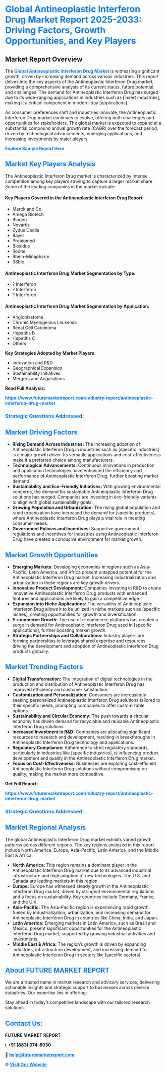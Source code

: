 <h1 style="color: #007BFF;">Global Antineoplastic Interferon Drug Market Report 2025-2033: Driving Factors, Growth Opportunities, and Key Players</h1>

<section id="overview">
<h2>Market Report Overview</h2>
<p>The <a href="https://www.futuremarketreport.com/industry-report/antineoplastic-interferon-drug-market" style="color: #007BFF; text-decoration: none;"><strong>Global Antineoplastic Interferon Drug Market</strong></a> is witnessing significant growth, driven by increasing demand across various industries. This report delves into the key aspects of the Antineoplastic Interferon Drug market, providing a comprehensive analysis of its current status, future potential, and challenges. The demand for Antineoplastic Interferon Drug has surged due to its wide-ranging applications in industries such as [insert industries], making it a critical component in modern-day [applications].</p>
<p>As consumer preferences shift and industries innovate, the Antineoplastic Interferon Drug market continues to evolve, offering both challenges and opportunities for stakeholders. The global market is expected to expand at a substantial compound annual growth rate (CAGR) over the forecast period, driven by technological advancements, emerging applications, and increasing investments by major players.</p>
</section>

<section id="overview">
<p><a href="https://www.futuremarketreport.com/request-sample/reportId=78380" style="color: #007BFF; text-decoration: none;"><strong>Explore Sample Report Here</strong></a></p>
</section>

<section id="key-players">
<h2 style="color: #007BFF;">Market Key Players Analysis</h2>
<p>The Antineoplastic Interferon Drug market is characterized by intense competition among key players striving to capture a larger market share. Some of the leading companies in the market include:</p>
<h4>Key Players Covered in the Antineoplastic Interferon Drug Report:</h4>
<ul><li>Merck and Co.</li><li>Amega Biotech</li><li>Biogen</li><li>Novartis</li><li>Zydus Cadila</li><li>Bayer</li><li>Probiomed</li><li>Biosidus</li><li>Roche</li><li>Rhein-Minapharm</li><li>3Sbio</li></ul>
<h4>Antineoplastic Interferon Drug Market Segmentation by Type:</h4>
<ul><li>? Interferon</li><li>? Interferon</li><li>? Interferon</li></ul>

<h4>Antineoplastic Interferon Drug Market Segmentation by Application:</h4>
<ul><li>Angioblastoma</li><li>Chronic Myelogenius Leukemia</li><li>Renal Cell Carcinoma</li><li>Hepatitis B</li><li>Hepatitis C</li><li>Others</li></ul>
<p><strong>Key Strategies Adopted by Market Players:</strong></p>
<ul>
<li>Innovation and R&D</li>
<li>Geographical Expansion</li>
<li>Sustainability Initiatives</li>
<li>Mergers and Acquisitions</li>
</ul>
</section>

<section>
<p><strong>Read Full Analysis: </strong></p><a href="https://www.futuremarketreport.com/industry-report/antineoplastic-interferon-drug-market" style="color: #007BFF; text-decoration: none;"><strong>https://www.futuremarketreport.com/industry-report/antineoplastic-interferon-drug-market</strong></a>
<h3 style="color: #007BFF;">Strategic Questions Addressed:</h3>
</section>

<section id="driving-factors">
<h2 style="color: #007BFF;">Market Driving Factors</h2>
<ul>
<li><strong>Rising Demand Across Industries:</strong> The increasing adoption of Antineoplastic Interferon Drug in industries such as [specific industries] is a major growth driver. Its versatile applications and cost-effectiveness make it a preferred choice among manufacturers.</li>
<li><strong>Technological Advancements:</strong> Continuous innovations in production and application technologies have enhanced the efficiency and performance of Antineoplastic Interferon Drug, further boosting market demand.</li>
<li><strong>Sustainability and Eco-Friendly Initiatives:</strong> With growing environmental concerns, the demand for sustainable Antineoplastic Interferon Drug solutions has surged. Companies are investing in eco-friendly variants to align with global sustainability goals.</li>
<li><strong>Growing Population and Urbanization:</strong> The rising global population and rapid urbanization have increased the demand for [specific products], where Antineoplastic Interferon Drug plays a vital role in meeting consumer needs.</li>
<li><strong>Government Policies and Incentives:</strong> Supportive government regulations and incentives for industries using Antineoplastic Interferon Drug have created a conducive environment for market growth.</li>
</ul>
</section>

<section id="growth-opportunities">
<h2 style="color: #007BFF;">Market Growth Opportunities</h2>
<ul>
<li><strong>Emerging Markets:</strong> Developing economies in regions such as Asia-Pacific, Latin America, and Africa present untapped potential for the Antineoplastic Interferon Drug market. Increasing industrialization and urbanization in these regions are key growth drivers.</li>
<li><strong>Innovative Product Development:</strong> Companies investing in R&D to create innovative Antineoplastic Interferon Drug products with enhanced features and applications are likely to gain a competitive edge.</li>
<li><strong>Expansion into Niche Applications:</strong> The versatility of Antineoplastic Interferon Drug allows it to be utilized in niche markets such as [specific niches], creating opportunities for growth and diversification.</li>
<li><strong>E-commerce Growth:</strong> The rise of e-commerce platforms has created a surge in demand for Antineoplastic Interferon Drug used in [specific applications], further boosting market growth.</li>
<li><strong>Strategic Partnerships and Collaborations:</strong> Industry players are forming partnerships to leverage shared expertise and resources, driving the development and adoption of Antineoplastic Interferon Drug products globally.</li>
</ul>
</section>

<section id="trending-factors">
<h2 style="color: #007BFF;">Market Trending Factors</h2>
<ul>
<li><strong>Digital Transformation:</strong> The integration of digital technologies in the production and distribution of Antineoplastic Interferon Drug has improved efficiency and customer satisfaction.</li>
<li><strong>Customization and Personalization:</strong> Consumers are increasingly seeking personalized Antineoplastic Interferon Drug solutions tailored to their specific needs, prompting companies to offer customizable options.</li>
<li><strong>Sustainability and Circular Economy:</strong> The push towards a circular economy has driven demand for recyclable and reusable Antineoplastic Interferon Drug solutions.</li>
<li><strong>Increased Investment in R&D:</strong> Companies are allocating significant resources to research and development, resulting in breakthroughs in Antineoplastic Interferon Drug technology and applications.</li>
<li><strong>Regulatory Compliance:</strong> Adherence to strict regulatory standards, particularly in industries like [specific industries], is influencing product development and quality in the Antineoplastic Interferon Drug market.</li>
<li><strong>Focus on Cost-Effectiveness:</strong> Businesses are exploring cost-efficient Antineoplastic Interferon Drug solutions without compromising on quality, making the market more competitive.</li>
</ul>
</section>

<section>
<p><strong>Get Full Report: </strong></p><a href="https://www.futuremarketreport.com/industry-report/antineoplastic-interferon-drug-market" style="color: #007BFF; text-decoration: none;"><strong>https://www.futuremarketreport.com/industry-report/antineoplastic-interferon-drug-market</strong></a>
<h3 style="color: #007BFF;">Strategic Questions Addressed:</h3>
</section>


<section id="regional-analysis">
<h2 style="color: #007BFF;">Market Regional Analysis</h2>
<p>The global Antineoplastic Interferon Drug market exhibits varied growth patterns across different regions. The key regions analyzed in this report include North America, Europe, Asia-Pacific, Latin America, and the Middle East & Africa:</p>
<ul>
<li><strong>North America:</strong> This region remains a dominant player in the Antineoplastic Interferon Drug market due to its advanced industrial infrastructure and high adoption of new technologies. The U.S. and Canada are leading markets in this region.</li>
<li><strong>Europe:</strong> Europe has witnessed steady growth in the Antineoplastic Interferon Drug market, driven by stringent environmental regulations and a focus on sustainability. Key countries include Germany, France, and the U.K.</li>
<li><strong>Asia-Pacific:</strong> The Asia-Pacific region is experiencing rapid growth, fueled by industrialization, urbanization, and increasing demand for Antineoplastic Interferon Drug in countries like China, India, and Japan.</li>
<li><strong>Latin America:</strong> Emerging markets in Latin America, such as Brazil and Mexico, present significant opportunities for the Antineoplastic Interferon Drug market, supported by growing industrial activities and investments.</li>
<li><strong>Middle East & Africa:</strong> The region’s growth is driven by expanding industries, infrastructure development, and increasing demand for Antineoplastic Interferon Drug in sectors like [specific sectors].</li>
</ul>
</section>

<footer>
<h2 style="color: #007BFF;">About FUTURE MARKET REPORT</h2>
<p>We are a trusted name in market research and advisory services, delivering actionable insights and strategic support to businesses across diverse industries. Our expertise lies in offering:</p>

<p>Stay ahead in today’s competitive landscape with our tailored research solutions.</p>

<h2 style="color: #007BFF;">Contact Us:</h2>
<p><strong>FUTURE MARKET REPORT</strong></p>
<p>📞 <strong>+91 (883) 074-8030</strong></p>
<p>📧 <strong><a href="mailto:help@futuremarketreport.com" style="color: #007BFF;">help@futuremarketreport.com</a></strong></p>
<p>🌐 <strong><a href="https://www.futuremarketreport.com/" style="color: #007BFF;">Visit Our Website</a></strong></p>
</footer>